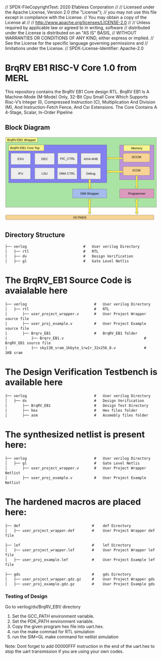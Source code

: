 // SPDX-FileCopyrightText: 2020 Efabless Corporation
//
// Licensed under the Apache License, Version 2.0 (the "License");
// you may not use this file except in compliance with the License.
// You may obtain a copy of the License at
//
//      http://www.apache.org/licenses/LICENSE-2.0
//
// Unless required by applicable law or agreed to in writing, software
// distributed under the License is distributed on an "AS IS" BASIS,
// WITHOUT WARRANTIES OR CONDITIONS OF ANY KIND, either express or implied.
// See the License for the specific language governing permissions and
// limitations under the License.
// SPDX-License-Identifier: Apache-2.0

# BrqRV EB1 RISC-V Core 1.0 from MERL

This repository contains the BrqRV EB1 Core design RTL. BrqRV EB1 Is A Machine-Mode (M-Mode) Only, 32-Bit Cpu Small Core Which Supports Risc-V’s Integer (I), Compressed Instruction (C), Multiplication And Division (M), And Instruction-Fetch Fence, And Csr Extensions. The Core Contains A 4-Stage, Scalar, In-Order Pipeline

## Block Diagram
![](docs/BrqRV_EB1.png)

## Directory Structure

    ├── verlog                          #   User verilog Directory
    │   ├── rtl                         #   RTL
    │   ├── dv                          #   Design Verification
    │   ├── gl                          #   Gate Level Netlis
    
   #  The BrqRV_EB1 Source Code is avaialable here
    
    ├── verlog                               #   User verilog Directory
    │   ├── rtl                              #   RTL
    |       ├── user_project_wrapper.v       #   User Project Wrapper source file
    |       ├── user_proj_example.v          #   User Project Example source file
    |       ├── Brqrv_EB1                    #   BrqRV_EB1 folder
    |           ├── Brqrv_EB1.v                                     #   BrqRV_EB1 source file
    |           ├── sky130_sram_1kbyte_1rw1r_32x256_8.v             #   1KB sram
    
    
   # The Design Verification Testbench is available here 
    ├── verlog                               #   User verilog Directory
    │   ├── dv                               #   Design Verification
    │       ├── BrqRV_EB1                    #   Design Test Directory
    │       ├── hex                          #   Hex files folder
    │       ├── asm                          #   Assmebly files folder
     
  # The synthesized netlist is present here:
  
    ├── verlog                               #   User verilog Directory
    │   ├── gl                               #   Gate Level Netlis
    │       ├── user_project_wrapper.v       #   User Project Wrapper Netlist
    │       ├── user_proj_example.v          #   User Project Example Netlist
    
 # The hardened macros are placed here:

    ├── def                                 #    def Directory
    │   ├── user_project_wrapper.def        #    User Project Wrapper def file
    
    ├── lef                                 #    lef Directory
    │   ├── user_project_wrapper.lef        #    User Project Wrapper lef file
    │   ├── user_proj_example.lef           #    User Project Example lef file
    
    ├── gds                                 #    gds Directory
    │   ├── user_project_wrapper.gdz.gz     #    User Project Wrapper gds
    │   ├── user_proj_example.gdz.gz        #    User Project Example gds


### Testing of Design

Go to verilog/dv/BrqRV_EB1/ directory

1. Set the GCC_PATH environment variable.
2. Set the PDK_PATH environment variable.
3. Copy the given program hex file into uart.hex. 
4. run the make commad for RTL simulation
5. run the SIM=GL make command for netlist simulation

Note: Dont forget to add 00000FFF instruction in the end of the uart.hex to stop the uart transmission if you are using your own codes.
